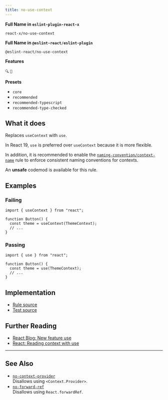```yaml
---
title: no-use-context
---
```


**Full Name in `eslint-plugin-react-x`**

```plain copy
react-x/no-use-context
```

**Full Name in `@eslint-react/eslint-plugin`**

```plain copy
@eslint-react/no-use-context
```

**Features**

`🔍` `🔄`

**Presets**

- `core`
- `recommended`
- `recommended-typescript`
- `recommended-type-checked`

## What it does

Replaces `useContext` with `use`.

In React 19, `use` is preferred over `useContext` because it is more flexible.

In addition, it is recommended to enable the [`naming-convention/context-name`](./naming-convention-context-name) rule to enforce consistent naming conventions for contexts.

An **unsafe** codemod is available for this rule.

## Examples

### Failing

```tsx
import { useContext } from "react";

function Button() {
  const theme = useContext(ThemeContext);
  // ...
}
```

### Passing

```tsx
import { use } from "react";

function Button() {
  const theme = use(ThemeContext);
  // ...
}
```

## Implementation

- [Rule source](https://github.com/Rel1cx/eslint-react/tree/main/packages/plugins/eslint-plugin-react-x/src/rules/no-use-context.ts)
- [Test source](https://github.com/Rel1cx/eslint-react/tree/main/packages/plugins/eslint-plugin-react-x/src/rules/no-use-context.spec.ts)

## Further Reading

- [React Blog: New feature use](https://react.dev/blog/2024/12/05/react-19#new-feature-use)
- [React: Reading context with use](https://react.dev/reference/react/use#reading-context-with-use)

---

## See Also

- [`no-context-provider`](./no-context-provider)\
  Disallows using `<Context.Provider>`.
- [`no-forward-ref`](./no-forward-ref)\
  Disallows using `React.forwardRef`.

